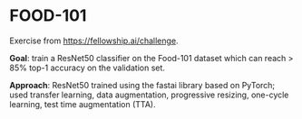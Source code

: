 # FOOD-101

Exercise from https://fellowship.ai/challenge.

**Goal**: train a ResNet50 classifier on the Food-101 dataset which can reach > 85% top-1 accuracy on the validation set.

**Approach**: ResNet50 trained using the fastai library based on PyTorch; used transfer learning, data augmentation, progressive resizing, one-cycle learning, test time augmentation (TTA).
